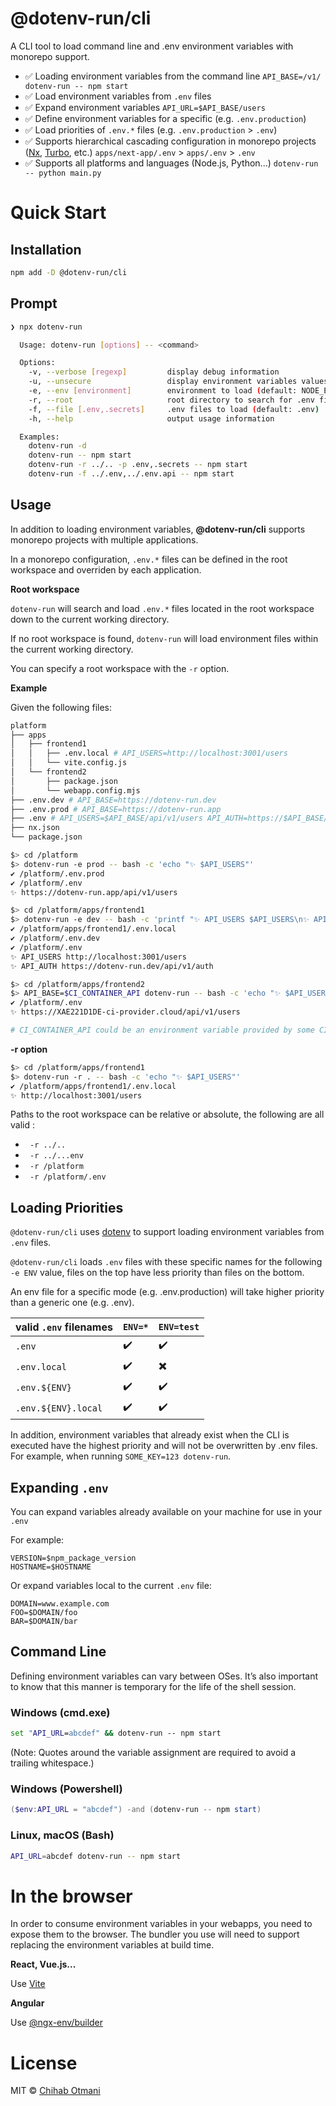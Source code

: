 <h1>@dotenv-run/cli</h1>

A CLI tool to load command line and .env environment variables with monorepo support.

- ✅ Loading environment variables from the command line `API_BASE=/v1/ dotenv-run -- npm start`
- ✅ Load environment variables from `.env` files
- ✅ Expand environment variables `API_URL=$API_BASE/users`
- ✅ Define environment variables for a specific (e.g. `.env.production`)
- ✅ Load priorities of `.env.*` files (e.g. `.env.production` > `.env`)
- ✅ Supports hierarchical cascading configuration in monorepo projects ([Nx](https://nx.dev), [Turbo](https://turbo.build/), etc.)
  `apps/next-app/.env` > `apps/.env` > `.env`
- ✅ Supports all platforms and languages (Node.js, Python...) `dotenv-run -- python main.py`

# Quick Start

## Installation

```sh
npm add -D @dotenv-run/cli
```

## Prompt

```sh
❯ npx dotenv-run

  Usage: dotenv-run [options] -- <command>

  Options:
    -v, --verbose [regexp]         display debug information
    -u, --unsecure                 display environment variables values
    -e, --env [environment]        environment to load (default: NODE_ENV)
    -r, --root                     root directory to search for .env files
    -f, --file [.env,.secrets]     .env files to load (default: .env)
    -h, --help                     output usage information

  Examples:
    dotenv-run -d
    dotenv-run -- npm start
    dotenv-run -r ../.. -p .env,.secrets -- npm start
    dotenv-run -f ../.env,../.env.api -- npm start
```

## Usage

In addition to loading environment variables, **@dotenv-run/cli** supports monorepo projects with multiple applications.

In a monorepo configuration, `.env.*` files can be defined in the root workspace and overriden by each application.

**Root workspace**

`dotenv-run` will search and load `.env.*` files located in the root workspace down to the current working directory.

If no root workspace is found, `dotenv-run` will load environment files within the current working directory.

You can specify a root workspace with the `-r` option.

**Example**

Given the following files:

```sh
platform
├── apps
│   ├── frontend1
│   │   ├── .env.local # API_USERS=http://localhost:3001/users
│   │   └── vite.config.js
│   └── frontend2
│       ├── package.json
│       └── webapp.config.mjs
├── .env.dev # API_BASE=https://dotenv-run.dev
├── .env.prod # API_BASE=https://dotenv-run.app
├── .env # API_USERS=$API_BASE/api/v1/users API_AUTH=https://$API_BASE/auth
├── nx.json
└── package.json
```

```sh
$> cd /platform
$> dotenv-run -e prod -- bash -c 'echo "✨ $API_USERS"'
✔ /platform/.env.prod
✔ /platform/.env
✨ https://dotenv-run.app/api/v1/users
```

```sh
$> cd /platform/apps/frontend1
$> dotenv-run -e dev -- bash -c 'printf "✨ API_USERS $API_USERS\n✨ API_AUTH $API_AUTH"'
✔ /platform/apps/frontend1/.env.local
✔ /platform/.env.dev
✔ /platform/.env
✨ API_USERS http://localhost:3001/users
✨ API_AUTH https://dotenv-run.dev/api/v1/auth
```

```sh
$> cd /platform/apps/frontend2
$> API_BASE=$CI_CONTAINER_API dotenv-run -- bash -c 'echo "✨ $API_USERS"'
✔ /platform/.env
✨ https://XAE221D1DE-ci-provider.cloud/api/v1/users

# CI_CONTAINER_API could be an environment variable provided by some CI provider
```

**-r option**

```sh
$> cd /platform/apps/frontend1
$> dotenv-run -r . -- bash -c 'echo "✨ $API_USERS"'
✔ /platform/apps/frontend1/.env.local
✨ http://localhost:3001/users
```

Paths to the root workspace can be relative or absolute, the following are all valid :

- ` -r ../..`
- ` -r ../...env`
- ` -r /platform`
- ` -r /platform/.env`

## Loading Priorities

`@dotenv-run/cli` uses [dotenv](https://github.com/motdotla/dotenv) to support loading environment variables from `.env` files.

`@dotenv-run/cli` loads `.env` files with these specific names for the following `-e ENV` value, files on the top have less priority than files on the bottom.

An env file for a specific mode (e.g. .env.production) will take higher priority than a generic one (e.g. .env).

| valid `.env` filenames | `ENV=*` | `ENV=test` |
| ---------------------- | ------- | ---------- |
| `.env`                 | ✔️      | ✔️         |
| `.env.local`           | ✔️      | ✖️         |
| `.env.${ENV}`          | ✔️      | ✔️         |
| `.env.${ENV}.local`    | ✔️      | ✔️         |

In addition, environment variables that already exist when the CLI is executed have the highest priority and will not be overwritten by .env files. For example, when running `SOME_KEY=123 dotenv-run`.

## Expanding `.env`

You can expand variables already available on your machine for use in your `.env`

For example:

```shell
VERSION=$npm_package_version
HOSTNAME=$HOSTNAME
```

Or expand variables local to the current `.env` file:

```shell
DOMAIN=www.example.com
FOO=$DOMAIN/foo
BAR=$DOMAIN/bar
```

## Command Line

Defining environment variables can vary between OSes. It’s also important to know that this manner is temporary for the life of the shell session.

### Windows (cmd.exe)

```cmd
set "API_URL=abcdef" && dotenv-run -- npm start
```

(Note: Quotes around the variable assignment are required to avoid a trailing whitespace.)

### Windows (Powershell)

```Powershell
($env:API_URL = "abcdef") -and (dotenv-run -- npm start)
```

### Linux, macOS (Bash)

```sh
API_URL=abcdef dotenv-run -- npm start
```

# In the browser

In order to consume environment variables in your webapps, you need to expose them to the browser. The bundler you use will need to support replacing the environment variables at build time.

**React, Vue.js...**

Use [Vite](https://vitejs.dev/guide/env-and-mode.html)

**Angular**

Use [@ngx-env/builder](https://www.npmjs.com/package/@ngx-env/builder)

# License

MIT © [Chihab Otmani](https://twitter.com/chihabotmani)
